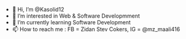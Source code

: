- 👋 Hi, I’m @Kasolid12
- 👀 I’m interested in Web & Software Developmment
- 🌱 I’m currently learning Software Development
- 📫 How to reach me : FB = Zidan Stev Cokers, IG = @mz_maali416

<!---
Kasolid12/Kasolid12 is a ✨ special ✨ repository because its `README.md` (this file) appears on your GitHub profile.
You can click the Preview link to take a look at your changes.
--->
